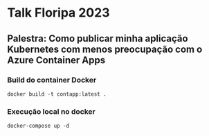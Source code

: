 # Talk Floripa 2023
## Palestra: Como publicar minha aplicação Kubernetes com menos preocupação com o Azure Container Apps

### Build do container Docker
```
docker build -t contapp:latest .
```

### Execução local no docker
```
docker-compose up -d
```